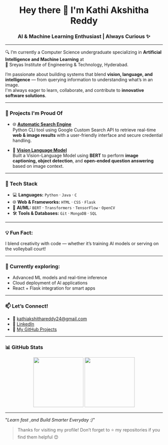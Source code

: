 <h1 align="center">Hey there 👋 I'm Kathi Akshitha Reddy</h1>
<h3 align="center">AI & Machine Learning Enthusiast | Always Curious ✨</h3>

---

🔍 I’m currently a Computer Science undergraduate specializing in **Artificial Intelligence and Machine Learning** at  
📍 Sreyas Institute of Engineering & Technology, Hyderabad.

I’m passionate about building systems that blend **vision, language, and intelligence** — from querying information to understanding what’s in an image.  
I'm always eager to learn, collaborate, and contribute to **innovative software solutions**.

---

### 🚀 Projects I'm Proud Of

- 🌐 [**Automatic Search Engine**](https://github.com/kathiakshitha/Automatic-Search-Engine)  
  Python CLI tool using Google Custom Search API to retrieve real-time **web & image results** with a user-friendly interface and secure credential handling.

- 🧠 [**Vision Language Model**](https://github.com/kathiakshitha/Visual-Language-Model-for-Contextual-Image-Understanding-and-Query-Response)  
  Built a Vision-Language Model using **BERT** to perform **image captioning, object detection**, and **open-ended question answering** based on image context.

---

### 🧰 Tech Stack

- 💻 **Languages:** `Python` · `Java` · `C`
- 🌐 **Web & Frameworks:** `HTML` · `CSS` · `Flask`
- 🧠 **AI/ML:** `BERT` · `Transformers` · `TensorFlow` · `OpenCV`
- 🛠️ **Tools & Databases:** `Git` · `MongoDB` · `SQL`


---

### 💡 Fun Fact:
I blend creativity with code — whether it’s training AI models or serving on the volleyball court!

---

### 🔭 Currently exploring:
- Advanced ML models and real-time inference
- Cloud deployment of AI applications
- React + Flask integration for smart apps

---

### 📫 Let’s Connect!

- 📧 [kathiakshithareddy24@gmail.com](mailto:kathiakshithareddy24@gmail.com)  
- 🔗 [LinkedIn](https://www.linkedin.com/in/kathi-akshitha-reddy-32b382282/)  
- 🧠 [My GitHub Projects](https://github.com/kathiakshitha)

---

### 📊 GitHub Stats

<p align="center">
  <img src="https://github-readme-stats.vercel.app/api?username=kathiakshitha&show_icons=true&theme=radical" height="160" />
  <img src="https://github-readme-stats.vercel.app/api/top-langs/?username=kathiakshitha&layout=compact&theme=radical" height="160" />
</p>

---

"_Learn fast ,and Build Smarter Everyday :)_"

> Thanks for visiting my profile! Don’t forget to ⭐ my repositories if you find them helpful 😊
